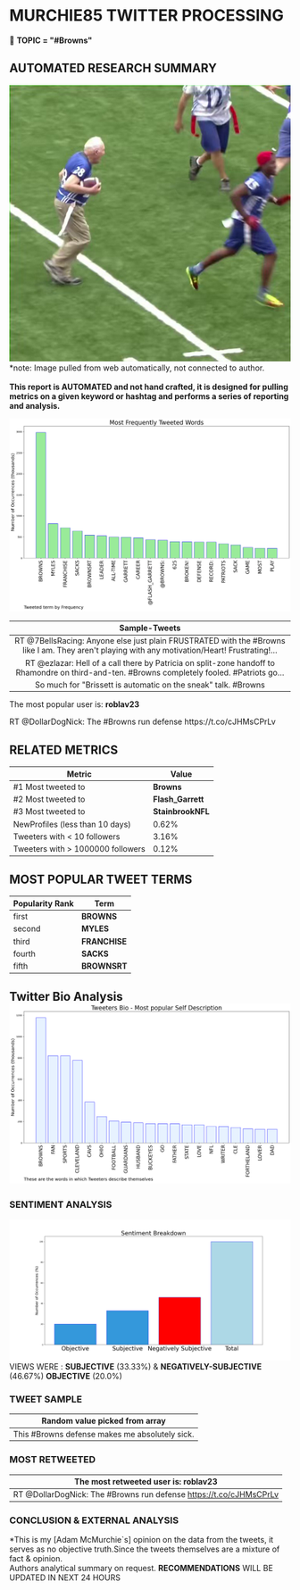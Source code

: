 # MURCHIE85 TWITTER PROCESSING 
&#x1F34E; **TOPIC = "#Browns"**

## AUTOMATED RESEARCH SUMMARY

![image](assets/2022-10-16hashtagImage.png)*note: Image pulled from web automatically, not connected to author.
<br></br>
<b> This report is AUTOMATED and not hand crafted, it is designed for pulling metrics on a given keyword or hashtag and performs a series of reporting and analysis.</b>



![image](assets/2022-10-16TWEETS.png)



|                **Sample-Tweets**        |
| :-------------: |
| RT @7BellsRacing: Anyone else just plain FRUSTRATED with the #Browns like I am. They aren't playing with any motivation/Heart! Frustrating!… |
| RT @ezlazar: Hell of a call there by Patricia on split-zone handoff to Rhamondre on third-and-ten. #Browns completely fooled. #Patriots go… |
| So much for "Brissett is automatic on the sneak" talk. #Browns |

The most popular user is: **roblav23**
<div class="alert alert-block alert-danger"> RT @DollarDogNick: The #Browns run defense  https://t.co/cJHMsCPrLv</div>

## RELATED METRICS<br>
| Metric | Value |
| ------------- | ------------- |
| #1 Most tweeted to  | **Browns** |
| #2 Most tweeted to  | **Flash_Garrett** |
| #3 Most tweeted to  | **StainbrookNFL** |
| NewProfiles (less than 10 days) | 0.62%  |
| Tweeters with < 10 followers  | 3.16%|
| Tweeters with > 1000000 followers  | 0.12%  |



## MOST POPULAR TWEET TERMS 


| Popularity Rank  | Term |
| ------------- | ------------- |
| first  | **BROWNS**  |
| second  | **MYLES**  |
| third  | **FRANCHISE** |
| fourth  | **SACKS**  |
| fifth  | **BROWNSRT**  |


## Twitter Bio Analysis![image](assets/2022-10-16BIO.png)
### SENTIMENT ANALYSIS
![image](assets/2022-10-16sentiment.png)
VIEWS WERE : **SUBJECTIVE**  (33.33%) & **NEGATIVELY-SUBJECTIVE** (46.67%) **OBJECTIVE** (20.0%)

### TWEET SAMPLE 
| Random value picked from array |
| ------------- |
|This #Browns defense makes me absolutely sick. |

### MOST RETWEETED 

| The most retweeted user is: **roblav23**  |
| ------------- |
| RT @DollarDogNick: The #Browns run defense  https://t.co/cJHMsCPrLv |

### CONCLUSION & EXTERNAL ANALYSIS

*This is my [Adam McMurchie`s] opinion on the data from the tweets, it serves as no objective truth.Since the tweets themselves are a mixture of fact & opinion.<br>
Authors analytical summary on request.
**RECOMMENDATIONS** WILL BE UPDATED IN NEXT  24 HOURS <br>